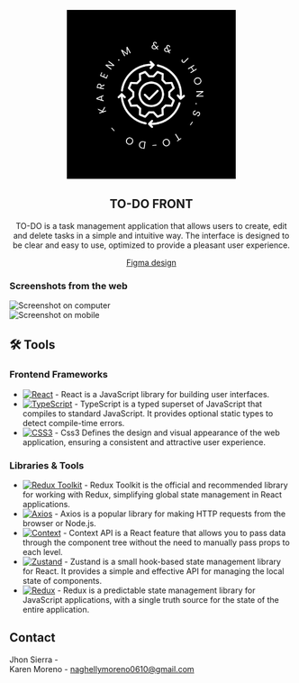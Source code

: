 <a name="readme-top"></a>

<div align="center">
<p>
  <img width="300px" src="img/icons/logosencillo.png" alt="Logo" />
</p>

## TO-DO FRONT
TO-DO is a task management application that allows users to create, edit and delete tasks in a simple and intuitive way. The interface is designed to be clear and easy to use, optimized to provide a pleasant user experience.

[Figma design](https: )

</div>

### Screenshots from the web 

![Screenshot on computer](https:)
<br>
![Screenshot on mobile](https:)



##  🛠️ Tools
### Frontend Frameworks
* [![React][React-logo]][React-url] - React is a JavaScript library for building user interfaces. 
* [![TypeScript][TypeScript-logo]][TypeScript-url] - TypeScript is a typed superset of JavaScript that compiles to standard JavaScript. It provides optional static types to detect compile-time errors.
* [![CSS3][CSS3-logo]][CSS3-url] - Css3 Defines the design and visual appearance of the web application, ensuring a consistent and attractive user experience.

### Libraries & Tools
* [![Redux Toolkit][ReduxToolkit-logo]][ReduxToolkit-url] - Redux Toolkit is the official and recommended library for working with Redux, simplifying global state management in React applications.
* [![Axios][Axios-logo]][Axios-url] - Axios is a popular library for making HTTP requests from the browser or Node.js. 
* [![Context][Context-logo]][Context-url] - Context API is a React feature that allows you to pass data through the component tree without the need to manually pass props to each level.
* [![Zustand][Zustand-logo]][Zustand-url] -  Zustand is a small hook-based state management library for React. It provides a simple and effective API for managing the local state of components.
* [![Redux][Redux-logo]][Redux-url] - Redux is a predictable state management library for JavaScript applications, with a single truth source for the state of the entire application.

## Contact

Jhon Sierra - 
<br>
Karen Moreno - naghellymoreno0610@gmail.com


[React-logo]: https://img.shields.io/badge/React-20232A?style=for-the-badge&logo=react&logoColor=61DAFB
[React-url]: https://reactjs.org/
[TypeScript-logo]: https://img.shields.io/badge/TypeScript-007ACC?style=for-the-badge&logo=typescript&logoColor=white
[TypeScript-url]: https://www.typescriptlang.org/
[CSS3-logo]: https://img.shields.io/badge/CSS3-1572B6?style=for-the-badge&logo=css3&logoColor=white
[CSS3-url]: https://developer.mozilla.org/en-US/docs/Web/CSS
[ReduxToolkit-logo]: https://img.shields.io/badge/Redux%20Toolkit-764ABC?style=for-the-badge&logo=redux&logoColor=white
[ReduxToolkit-url]: https://redux-toolkit.js.org/
[Axios-logo]: https://img.shields.io/badge/Axios-5A29E4?style=for-the-badge&logo=axios&logoColor=white
[Axios-url]: https://axios-http.com/
[Context-logo]: https://img.shields.io/badge/Context-007ACC?style=for-the-badge&logo=react&logoColor=white
[Context-url]: https://reactjs.org/docs/context.html
[Zustand-logo]: https://img.shields.io/badge/Zustand-FF6347?style=for-the-badge&logo=redux&logoColor=white
[Zustand-url]: https://zustand.surge.sh/
[Redux-logo]: https://img.shields.io/badge/Redux-764ABC?style=for-the-badge&logo=redux&logoColor=white
[Redux-url]: https://redux.js.org/  